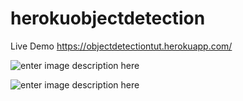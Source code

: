 # herokuobjectdetection


Live Demo
https://objectdetectiontut.herokuapp.com/

![enter image description here](https://cdn-images-1.medium.com/max/800/1*efAXhtg1Xe4oDCkaG0e0Xg.png)

![enter image description here](https://cdn-images-1.medium.com/max/800/1*m5GTvwTouNu0DvG7Wa2CRA.jpeg)
